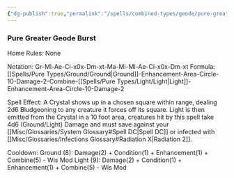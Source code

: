 ```yaml
---
{"dg-publish":true,"permalink":"/spells/combined-types/geode/pure-greater-geode-burst/"}
---
```


### Pure Greater Geode Burst
Home Rules: None

Notation: Gr-Ml-Ae-Ci-x0x-Dm-xt-Ma-Mi-Ml-Ae-Ci-x0x-Dm-xt 
Formula: [[Spells/Pure Types/Ground/Ground\|Ground]]-Enhancement-Area-Circle-10-Damage-2-Combine-[[Spells/Pure Types/Light/Light\|Light]]-Enhancement-Area-Circle-10-Damage-2

Spell Effect: 
A Crystal shows up in a chosen square within range, dealing 2d6 Bludgeoning to any creature it forces off its square. Light is then emitted from the Crystal in a 10 foot area, creatures hit by this spell take 4d6 (Ground/Light) Damage and must save against your [[Misc/Glossaries/System Glossary#Spell DC\|Spell DC]] or infected with [[Misc/Glossaries/Infections Glossary#Radiation X\|Radiation 2]].

Cooldown:
Ground (8): Damage(2) + Condition(1) + Enhancement(1) + Combine(5) - Wis Mod 
Light (9): Damage(2) + Condition(1) + Enhancement(1) + Combine(5) - Wis Mod